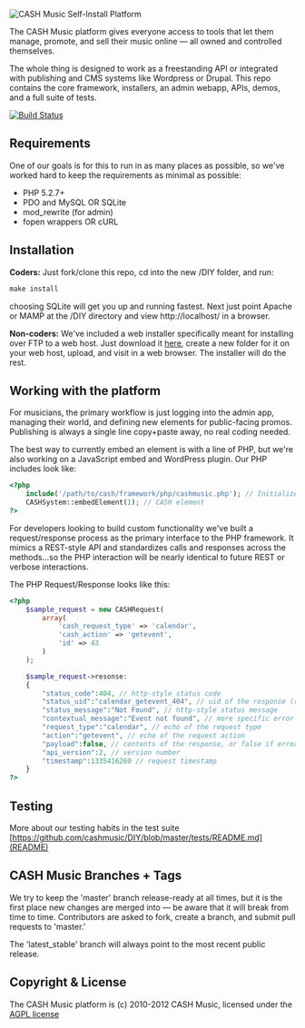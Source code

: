![CASH Music Self-Install Platform](https://cashmusic.s3.amazonaws.com/permalink/images/readme.jpg)

The CASH Music platform gives everyone access to tools that let them manage, 
promote, and sell their music online — all owned and controlled themselves.

The whole thing is designed to work as a freestanding API or integrated with
publishing and CMS systems like Wordpress or Drupal. This repo contains the core 
framework, installers, an admin webapp, APIs, demos, and a full suite of tests.

[![Build Status](https://secure.travis-ci.org/cashmusic/DIY.png)](http://travis-ci.org/cashmusic/DIY)

## Requirements

One of our goals is for this to run in as many places as possible, so we've worked 
hard to keep the requirements as minimal as possible:

 * PHP 5.2.7+
 * PDO and MySQL OR SQLite
 * mod_rewrite (for admin)
 * fopen wrappers OR cURL 

## Installation 

**Coders:** Just fork/clone this repo, cd into the new /DIY folder, and run: 

```php
make install
````

choosing SQLite will get you up and running fastest. Next just point Apache or MAMP 
at the /DIY directory and view http://localhost/ in a browser.

  
**Non-coders:** We've included a web installer specifically meant for installing over 
FTP to a web host. Just download it [here](https://github.com/cashmusic/DIY/downloads), 
create a new folder for it on your web host, upload, and visit in a web browser. The 
installer will do the rest. 

## Working with the platform

For musicians, the primary workflow is just logging into the admin app, managing their 
world, and defining new elements for public-facing promos. Publishing is always a 
single line copy+paste away, no real coding needed. 

The best way to currently embed an element is with a line of PHP, but we're also 
working on a JavaScript embed and WordPress plugin. Our PHP includes look like: 

```php
<?php 
	include('/path/to/cash/framework/php/cashmusic.php'); // Initialize CASH Music ?>
	CASHSystem::embedElement(1); // CASH element 
?>
``` 

For developers looking to build custom functionality we've built a request/response 
process as the primary interface to the PHP framework. It mimics a REST-style API 
and standardizes calls and responses across the methods...so the PHP interaction 
will be nearly identical to future REST or verbose interactions. 

The PHP Request/Response looks like this: 

```php
<?php 
	$sample_request = new CASHRequest(
		array(
			'cash_request_type' => 'calendar', 
			'cash_action' => 'getevent',
			'id' => 43
		)
	);

	$sample_request->resonse:
	{
		"status_code":404, // http-style status code
		"status_uid":"calendar_getevent_404", // uid of the response (request + status)
		"status_message":"Not Found", // http-style status message
		"contextual_message":"Event not found", // more specific error message
		"request_type":"calendar", // echo of the request type
		"action":"getevent", // echo of the request action
		"payload":false, // contents of the response, or false if error
		"api_version":2, // version number
		"timestamp":1335416260 // request timestamp
	}
?>
```

## Testing

More about our testing habits in the test suite [https://github.com/cashmusic/DIY/blob/master/tests/README.md](README)

## CASH Music Branches + Tags

We try to keep the 'master' branch release-ready at all times, but it is the first 
place new changes are merged into — be aware that it will break from time to time.
Contributors are asked to fork, create a branch, and submit pull requests to 'master.'

The 'latest_stable' branch will always point to the most recent public release.

## Copyright & License

The CASH Music platform is (c) 2010-2012 CASH Music, licensed under the 
[AGPL license](http://www.gnu.org/licenses/agpl-3.0.html)
